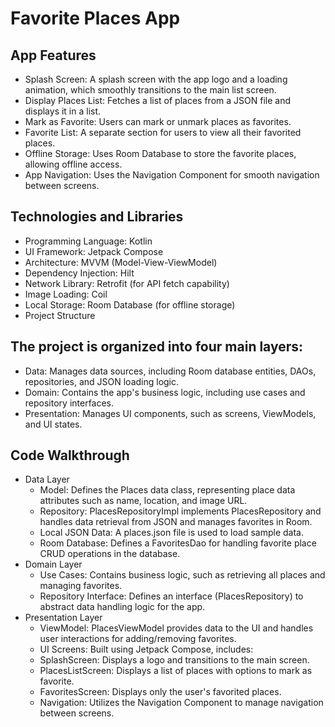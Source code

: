 # Favorite Places App 

## App Features
* Splash Screen: A splash screen with the app logo and a loading animation, which smoothly transitions to the main list screen.
* Display Places List: Fetches a list of places from a JSON file and displays it in a list.
* Mark as Favorite: Users can mark or unmark places as favorites.
* Favorite List: A separate section for users to view all their favorited places.
* Offline Storage: Uses Room Database to store the favorite places, allowing offline access.
* App Navigation: Uses the Navigation Component for smooth navigation between screens.

## Technologies and Libraries

* Programming Language: Kotlin
* UI Framework: Jetpack Compose
* Architecture: MVVM (Model-View-ViewModel)
* Dependency Injection: Hilt
* Network Library: Retrofit (for API fetch capability)
* Image Loading: Coil
* Local Storage: Room Database (for offline storage)
* Project Structure

## The project is organized into four main layers:
* Data: Manages data sources, including Room database entities, DAOs, repositories, and JSON loading logic.
* Domain: Contains the app's business logic, including use cases and repository interfaces.
* Presentation: Manages UI components, such as screens, ViewModels, and UI states.

## Code Walkthrough
* Data Layer
   - Model: Defines the Places data class, representing place data attributes such as name, location, and image URL.
   - Repository: PlacesRepositoryImpl implements PlacesRepository and handles data retrieval from JSON and manages favorites in Room.
   - Local JSON Data: A places.json file is used to load sample data.
   - Room Database: Defines a FavoritesDao for handling favorite place CRUD operations in the database.
* Domain Layer
   - Use Cases: Contains business logic, such as retrieving all places and managing favorites.
   - Repository Interface: Defines an interface (PlacesRepository) to abstract data handling logic for the app.
* Presentation Layer
   - ViewModel: PlacesViewModel provides data to the UI and handles user interactions for adding/removing favorites.
   - UI Screens: Built using Jetpack Compose, includes:
   - SplashScreen: Displays a logo and transitions to the main screen.
   - PlacesListScreen: Displays a list of places with options to mark as favorite.
   - FavoritesScreen: Displays only the user's favorited places.
   - Navigation: Utilizes the Navigation Component to manage navigation between screens.
